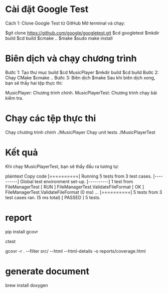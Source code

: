 # Cài đặt Google Test
Cách 1: Clone Google Test từ GitHub
Mở terminal và chạy: 

$git clone https://github.com/google/googletest.git
$cd googletest
$mkdir build
$cd build
$cmake ..
$make
$sudo make install

# Biên dịch và chạy chương trình

Bước 1: Tạo thư mục build
$cd MusicPlayer
$mkdir build
$cd build
Bước 2: Chạy CMake
$cmake ..
Bước 3: Biên dịch
$make
Sau khi biên dịch xong, bạn sẽ thấy hai tệp thực thi:

MusicPlayer: Chương trình chính.
MusicPlayerTest: Chương trình chạy bài kiểm tra.

# Chạy các tệp thực thi
Chạy chương trình chính
./MusicPlayer
Chạy unit tests
./MusicPlayerTest

# Kết quả
Khi chạy MusicPlayerTest, bạn sẽ thấy đầu ra tương tự:

plaintext
Copy code
[==========] Running 5 tests from 3 test cases.
[----------] Global test environment set-up.
[----------] 1 test from FileManagerTest
[ RUN      ] FileManagerTest.ValidateFileFormat
[       OK ] FileManagerTest.ValidateFileFormat (0 ms)
...
[==========] 5 tests from 3 test cases ran. (5 ms total)
[  PASSED  ] 5 tests.

# report
pip install gcovr

ctest

gcovr -r . --filter src/ --html --html-details -o reports/coverage.html

# generate document

brew install doxygen
